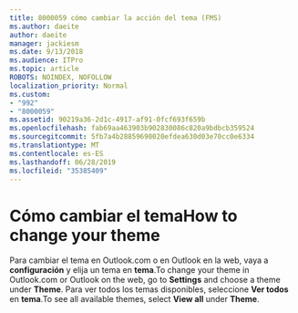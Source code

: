```yaml
---
title: 8000059 cómo cambiar la acción del tema (FMS)
ms.author: daeite
author: daeite
manager: jackiesm
ms.date: 9/13/2018
ms.audience: ITPro
ms.topic: article
ROBOTS: NOINDEX, NOFOLLOW
localization_priority: Normal
ms.custom:
- "992"
- "8000059"
ms.assetid: 90219a36-2d1c-4917-af91-0fcf693f659b
ms.openlocfilehash: fab69aa463903b902830086c820a9bdbcb359524
ms.sourcegitcommit: 5fb7a4b28859690020efdea630d03e70cc0e6334
ms.translationtype: MT
ms.contentlocale: es-ES
ms.lasthandoff: 06/28/2019
ms.locfileid: "35385409"
---
```

# <a name="how-to-change-your-theme"></a><span data-ttu-id="e5fc5-102">Cómo cambiar el tema</span><span class="sxs-lookup"><span data-stu-id="e5fc5-102">How to change your theme</span></span>

<span data-ttu-id="e5fc5-103">Para cambiar el tema en Outlook.com o en Outlook en la web, vaya a **configuración** y elija un tema en **tema**.</span><span class="sxs-lookup"><span data-stu-id="e5fc5-103">To change your theme in Outlook.com or Outlook on the web, go to **Settings** and choose a theme under **Theme**.</span></span> <span data-ttu-id="e5fc5-104">Para ver todos los temas disponibles, seleccione **Ver todos** en **tema**.</span><span class="sxs-lookup"><span data-stu-id="e5fc5-104">To see all available themes, select **View all** under **Theme**.</span></span>
  